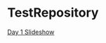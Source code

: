 # TestRepository
[Day 1 Slideshow](https://docs.google.com/presentation/d/1HEjQ4ieu8HD2KLGG02gQkyqXb_x0VmV-OwCx61TYtgA/edit?usp=sharing)
